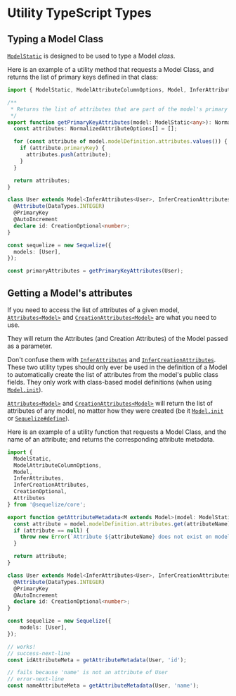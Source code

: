 # Utility TypeScript Types

## Typing a Model Class

[`ModelStatic`](pathname:///api/v7/index.html#ModelStatic) is designed to be used to type a Model *class*.

Here is an example of a utility method that requests a Model Class, and returns the list of primary keys defined in that class:

```typescript
import { ModelStatic, ModelAttributeColumnOptions, Model, InferAttributes, InferCreationAttributes, CreationOptional } from '@sequelize/core';

/**
 * Returns the list of attributes that are part of the model's primary key.
 */
export function getPrimaryKeyAttributes(model: ModelStatic<any>): NormalizedAttributeOptions[] {
  const attributes: NormalizedAttributeOptions[] = [];

  for (const attribute of model.modelDefinition.attributes.values()) {
    if (attribute.primaryKey) {
      attributes.push(attribute);
    }
  }

  return attributes;
}

class User extends Model<InferAttributes<User>, InferCreationAttributes<User>> {
  @Attribute(DataTypes.INTEGER)
  @PrimaryKey
  @AutoIncrement
  declare id: CreationOptional<number>;
}

const sequelize = new Sequelize({
  models: [User],  
});

const primaryAttributes = getPrimaryKeyAttributes(User);
```

## Getting a Model's attributes

If you need to access the list of attributes of a given model,
[`Attributes<Model>`](pathname:///api/v7/index.html#Attributes) and [`CreationAttributes<Model>`](pathname:///api/v7/index.html#CreationAttributes)
are what you need to use.

They will return the Attributes (and Creation Attributes) of the Model passed as a parameter.

Don't confuse them with [`InferAttributes`](pathname:///api/v7/index.html#InferAttributes)
and [`InferCreationAttributes`](pathname:///api/v7/index.html#InferCreationAttributes). These two utility types should only ever be used
in the definition of a Model to automatically create the list of attributes from the model's public class fields. They only work
with class-based model definitions (when using [`Model.init`](pathname:///api/v7/classes/_sequelize_core.index.Model.html#init)).

[`Attributes<Model>`](pathname:///api/v7/index.html#Attributes) and [`CreationAttributes<Model>`](pathname:///api/v7/index.html#CreationAttributes)
will return the list of attributes of any model, no matter how they were created (be it [`Model.init`](pathname:///api/v7/classes/_sequelize_core.index.Model.html#init)
or [`Sequelize#define`](pathname:///api/v7/classes/_sequelize_core.index.Sequelize.html#define)).

Here is an example of a utility function that requests a Model Class, and the name of an attribute; and returns the corresponding attribute metadata.

```typescript
import {
  ModelStatic,
  ModelAttributeColumnOptions,
  Model,
  InferAttributes,
  InferCreationAttributes,
  CreationOptional,
  Attributes
} from '@sequelize/core';

export function getAttributeMetadata<M extends Model>(model: ModelStatic<M>, attributeName: keyof Attributes<M>): ModelAttributeColumnOptions {
  const attribute = model.modelDefinition.attributes.get(attributeName);
  if (attribute == null) {
    throw new Error(`Attribute ${attributeName} does not exist on model ${model.name}`);
  }

  return attribute;
}

class User extends Model<InferAttributes<User>, InferCreationAttributes<User>> {
  @Attribute(DataTypes.INTEGER)
  @PrimaryKey
  @AutoIncrement
  declare id: CreationOptional<number>;
}

const sequelize = new Sequelize({
    models: [User],
});

// works!
// success-next-line
const idAttributeMeta = getAttributeMetadata(User, 'id');

// fails because 'name' is not an attribute of User
// error-next-line
const nameAttributeMeta = getAttributeMetadata(User, 'name');
```
